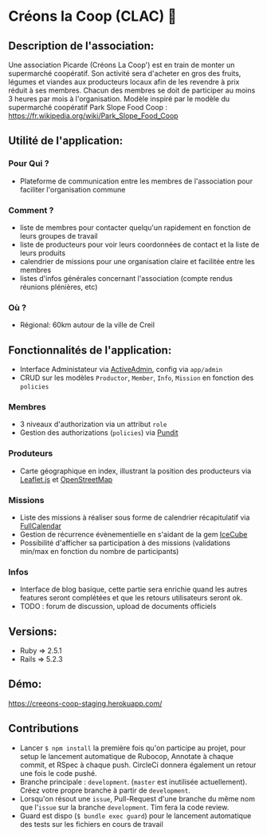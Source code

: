 # Créons la Coop (CLAC) :ear_of_rice:


## Description de l'association:

Une association Picarde (Créons La Coop') est en train de monter un supermarché coopératif. Son activité sera d'acheter en gros des fruits, légumes et viandes aux producteurs locaux afin de les revendre à prix réduit à ses membres. Chacun des membres se doit de participer au moins 3 heures par mois à l'organisation.
Modèle inspiré par le modèle du supermarché coopératif Park Slope Food Coop :
https://fr.wikipedia.org/wiki/Park_Slope_Food_Coop


## Utilité de l'application:

### Pour Qui ?

- Plateforme de communication entre les membres de l'association pour faciliter l'organisation commune

### Comment ?

- liste de membres pour contacter quelqu'un rapidement en fonction de leurs groupes de travail
- liste de producteurs pour voir leurs coordonnées de contact et la liste de leurs produits
- calendrier de missions pour une organisation claire et facilitée entre les membres
- listes d'infos générales concernant l'association (compte rendus réunions plénières, etc)

### Où ?

- Régional: 60km autour de la ville de Creil

## Fonctionnalités de l'application:

- Interface Administateur via [ActiveAdmin](https://activeadmin.info/), config via `app/admin`
- CRUD sur les modèles `Productor`, `Member`, `Info`, `Mission` en fonction des `policies`

### Membres

- 3 niveaux d'authorization via un attribut `role`
- Gestion des authorizations (`policies`) via [Pundit](https://github.com/varvet/pundit)

### Produteurs

- Carte géographique en index, illustrant la position des producteurs via [Leaflet.js](https://github.com/axyjo/leaflet-rails/) et [OpenStreetMap](https://wiki.openstreetmap.org/wiki/API_v0.6)

### Missions

- Liste des missions à réaliser sous forme de calendrier récapitulatif via [FullCalendar](https://fullcalendar.io/)
- Gestion de récurrence évènementielle en s'aidant de la gem [IceCube](https://github.com/seejohnrun/ice_cube)
- Possibilité d'afficher sa participation à des missions (validations min/max en fonction du nombre de participants)

### Infos

- Interface de blog basique, cette partie sera enrichie quand les autres features seront complétées et que les retours utilisateurs seront ok.
- TODO : forum de discussion, upload de documents officiels


## Versions:

- Ruby => 2.5.1
- Rails => 5.2.3


## Démo:

https://creeons-coop-staging.herokuapp.com/

## Contributions

- Lancer `$ npm install` la première fois qu'on participe au projet, pour setup le lancement automatique de Rubocop, Annotate à chaque commit, et RSpec à chaque push. CircleCi donnera également un retour une fois le code pushé.
- Branche principale : `development`. (`master` est inutilisée actuellement). Créez votre propre branche à partir de `development`.
- Lorsqu'on résout une `issue`, Pull-Request d'une branche du même nom que l'`issue` sur la branche `development`. Tim fera la code review.
- Guard est dispo (`$ bundle exec guard`) pour le lancement automatique des tests sur les fichiers en cours de travail
